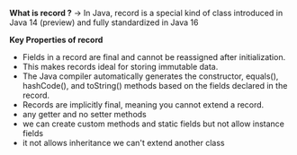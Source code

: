 **What is record ?**
-> In Java, record is a special kind of class introduced in Java 14 (preview) and fully standardized in Java 16

**Key Properties of record**

 * Fields in a record are final and cannot be reassigned after initialization.
 * This makes records ideal for storing immutable data.
 * The Java compiler automatically generates the constructor, equals(), hashCode(), and toString() methods 
   based on the fields declared in the record.
 * Records are implicitly final, meaning you cannot extend a record.
 * any getter and no setter methods
 * we can create custom methods and static fields but not allow instance fields
 * it not allows inheritance we can't extend another class
